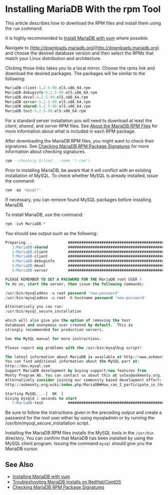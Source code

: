 # Installing MariaDB With the rpm Tool

This article describes how to download the RPM files and install them using the
`rpm` command.

It is highly recommended to [Install MariaDB with yum](/mariadb-administration/getting-installing-and-upgrading-mariadb/binary-packages/rpm/yum) where possible.

Navigate to [http://downloads.mariadb.org](http://downloads.mariadb.org) and choose
the desired database version and then select the RPMs that match your Linux distribution and architecture.

Clicking those links takes you to a local mirror. Choose the rpms
link and download the desired packages. The packages will be similar to the following:

```sql
MariaDB-client-5.2.5-99.el5.x86_64.rpm
MariaDB-debuginfo-5.2.5-99.el5.x86_64.rpm
MariaDB-devel-5.2.5-99.el5.x86_64.rpm
MariaDB-server-5.2.5-99.el5.x86_64.rpm
MariaDB-shared-5.2.5-99.el5.x86_64.rpm
MariaDB-test-5.2.5-99.el5.x86_64.rpm
```

For a standard server installation you will need to download at least
the <em>client</em>, <em>shared</em>, and <em>server</em> RPM files. See [About the MariaDB RPM Files](/mariadb-administration/getting-installing-and-upgrading-mariadb/binary-packages/rpm/about-the-mariadb-rpm-files) for more information about what is included in each RPM package.

After downloading the MariaDB RPM files, you might want to check their signatures.  See  [Checking MariaDB RPM Package Signatures](/mariadb-administration/getting-installing-and-upgrading-mariadb/binary-packages/rpm/checking-mariadb-rpm-package-signatures) for more information about checking signatures.

```sql
rpm --checksig $(find . -name '*.rpm')
```

Prior to installing MariaDB, be aware that it will conflict with an existing
installation of MySQL. To check whether MySQL is already installed, issue the
command:

```sql
rpm -qa 'mysql*'
```

If necessary, you can remove found MySQL packages before installing MariaDB.

To install MariaDB, use the command:

```sql
rpm -ivh MariaDB-*
```

You should see output such as the following:

```sql
Preparing...                ########################################### [100%]
   1:MariaDB-shared         ########################################### [ 14%]
   2:MariaDB-client         ########################################### [ 29%]
   3:MariaDB-client         ########################################### [ 43%]
   4:MariaDB-debuginfo      ########################################### [ 57%]
   5:MariaDB-devel          ########################################### [ 71%]
   6:MariaDB-server         ########################################### [ 86%]

PLEASE REMEMBER TO SET A PASSWORD FOR THE MariaDB root USER !
To do so, start the server, then issue the following commands:

/usr/bin/mysqladmin -u root password 'new-password'
/usr/bin/mysqladmin -u root -h hostname password 'new-password'

Alternatively you can run:
/usr/bin/mysql_secure_installation

which will also give you the option of removing the test
databases and anonymous user created by default.  This is
strongly recommended for production servers.

See the MySQL manual for more instructions.

Please report any problems with the /usr/bin/mysqlbug script!

The latest information about MariaDB is available at http://www.askmonty.org/.
You can find additional information about the MySQL part at:
http://dev.mysql.com
Support MariaDB development by buying support/new features from
Monty Program Ab. You can contact us about this at sales@askmonty.org.
Alternatively consider joining our community based development effort:
http://askmonty.org/wiki/index.php/MariaDB#How_can_I_participate_in_the_development_of_MariaDB

Starting MySQL....[  OK  ]
Giving mysqld 2 seconds to start
   7:MariaDB-test           ########################################### [100%]
```

Be sure to follow the instructions given in the preceding output and create a
password for the root user either by using mysqladmin or by running the
/usr/bin/mysql_secure_installation script.

Installing the MariaDB RPM files installs the MySQL tools in the `/usr/bin`
directory. You can confirm that MariaDB has been installed by using the MySQL
client program. Issuing the command `mysql` should give you the MariaDB
cursor.

## See Also

- [Installing MariaDB with yum](/kb/en/installing-mariadb-with-yum/)
- [Troubleshooting MariaDB Installs on RedHat/CentOS](/kb/en/troubleshooting-mariadb-installs-on-redhatcentos/)
- [Checking MariaDB RPM Package Signatures](/mariadb-administration/getting-installing-and-upgrading-mariadb/binary-packages/rpm/checking-mariadb-rpm-package-signatures)